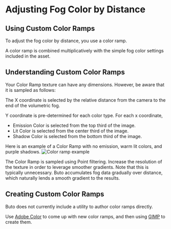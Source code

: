 # Adjusting Fog Color by Distance

## Using Custom Color Ramps

To adjust the fog color by distance, you use a color ramp.

A color ramp is combined multiplicatively with the simple fog color settings included in the asset.

## Understanding Custom Color Ramps

Your Color Ramp texture can have any dimensions. However, be aware that it is sampled as follows:

The X coordinate is selected by the relative distance from the camera to the end of the volumetric fog.

Y coordinate is pre-determined for each color type. For each x coordinate,

* Emission Color is selected from the top third of the image.
* Lit Color is selected from the center third of the image.
* Shadow Color is selected from the bottom third of the image.

Here is an example of a Color Ramp with no emission, warm lit colors, and purple shadows.
![Color ramp example](/img/buto/color-ramps/color-ramp.png "Color ramp")

The Color Ramp is sampled using Point filtering. Increase the resolution of the texture in order to leverage smoother gradients. Note that this is typically unnecessary. Buto accumulates fog data gradually over distance, which naturally lends a smooth gradient to the results.

## Creating Custom Color Ramps

Buto does not currently include a utility to author color ramps directly.

Use [Adobe Color] to come up with new color ramps, and then using [GIMP] to create them.

[Adobe Color]: https://color.adobe.com/
[GIMP]: https://www.gimp.org/
